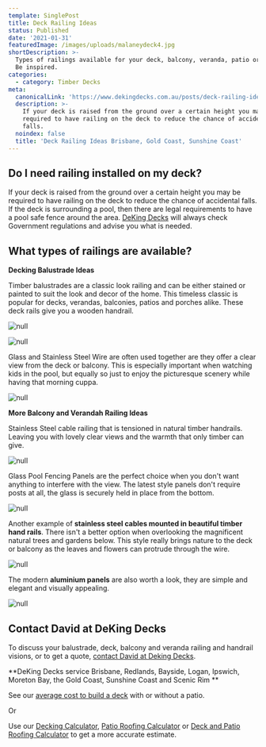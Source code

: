 ```yaml
---
template: SinglePost
title: Deck Railing Ideas
status: Published
date: '2021-01-31'
featuredImage: /images/uploads/malaneydeck4.jpg
shortDescription: >-
  Types of railings available for your deck, balcony, veranda, patio or porch.
  Be inspired.
categories:
  - category: Timber Decks
meta:
  canonicalLink: 'https://www.dekingdecks.com.au/posts/deck-railing-ideas/'
  description: >-
    If your deck is raised from the ground over a certain height you may be
    required to have railing on the deck to reduce the chance of accidental
    falls.
  noindex: false
  title: 'Deck Railing Ideas Brisbane, Gold Coast, Sunshine Coast'
---
```

## Do I need railing installed on my deck?

If your deck is raised from the ground over a certain height you may be required to have railing on the deck to reduce the chance of accidental falls.  If the deck is surrounding a pool, then there are legal requirements to have a pool safe fence around the area.  [DeKing Decks](https://www.dekingdecks.com.au/) will always check Government regulations and advise you what is needed.

## What types of railings are available?

**Decking Balustrade Ideas**

Timber balustrades are a classic look railing and can be either stained or painted to suit the look and decor of the home.  This timeless classic is popular for decks, verandas, balconies, patios and porches alike. These deck rails give you a wooden handrail.

![null](/images/uploads/10.jpg)

![null](/images/uploads/16.jpg)

Glass and Stainless Steel Wire are often used together are they offer a clear view from the deck or balcony.  This is especially important when watching kids in the pool, but equally so just to enjoy the picturesque scenery while having that morning cuppa.

![null](/images/uploads/balustrade_handrail_stainlesssteelwire.jpg)

**More Balcony and Verandah Railing Ideas**

Stainless Steel cable railing that is tensioned in natural timber handrails.  Leaving you with lovely clear views and the warmth that only timber can give.

![null](/images/uploads/bundambahandrail.jpg)

Glass Pool Fencing Panels are the perfect choice when you don't want anything to interfere with the view.  The latest style panels don't require posts at all, the glass is securely held in place from the bottom.

![null](/images/uploads/caloundra-2-660x1024.jpg)

Another example of **stainless steel cables mounted in beautiful timber hand rails**.  There isn't a better option when overlooking the magnificent natural trees and gardens below.  This style really brings nature to the deck or balcony as the leaves and flowers can protrude through the wire.

![null](/images/uploads/do-you-need-a-permit-to-build-a-deck-in-queensland.jpg)

The modern **aluminium panels** are also worth a look, they are simple and elegant and visually appealing.

![null](/images/uploads/patios-verandah-carport-outback-flat-04.jpg)

## Contact David at DeKing Decks

To discuss your balustrade, deck, balcony and veranda railing and handrail visions, or to get a quote, [contact David at Deking Decks](https://www.dekingdecks.com.au/contact/).

**DeKing Decks service Brisbane, Redlands, Bayside, Logan, Ipswich, Moreton Bay, the Gold Coast, Sunshine Coast and Scenic Rim
**

See our [average cost to build a deck](https://www.dekingdecks.com.au/posts/patio-installation-cost-timber-patio-and-roofing/) with or without a patio.

Or

Use our [Decking Calculator](https://www.dekingdecks.com.au/quote-calculator/), [Patio Roofing Calculator](https://www.dekingdecks.com.au/quote-calculator/) or [Deck and Patio Roofing Calculator](https://www.dekingdecks.com.au/quote-calculator/) to get a more accurate estimate.

